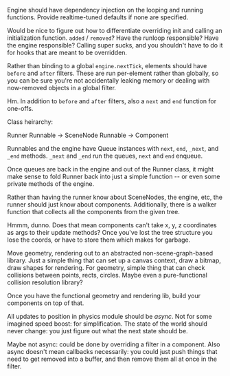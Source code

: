 Engine should have dependency injection on the looping and running functions.
Provide realtime-tuned defaults if none are specified.


Would be nice to figure out how to differentiate overriding init and calling an
initialization function. `added` / `removed`? Have the runloop responsible?
Have the engine responsible? Calling super sucks, and you shouldn't have to do
it for hooks that are meant to be overridden.


Rather than binding to a global `engine.nextTick`, elements should have
`before` and `after` filters. These are run per-element rather than globally,
so you can be sure you're not accidentally leaking memory or dealing with
now-removed objects in a global filter.

Hm. In addition to `before` and `after` filters, also a `next` and `end`
function for one-offs.


Class heirarchy:

Runner
Runnable -> SceneNode
Runnable -> Component


Runnables and the engine have Queue instances with `next`, `end`, `_next`, and
`_end` methods. `_next` and `_end` run the queues, `next` and `end` enqueue.


Once queues are back in the engine and out of the Runner class, it might make
sense to fold Runner back into just a simple function -- or even some private
methods of the engine.


Rather than having the runner know about SceneNodes, the engine, etc, the
runner should just know about components. Additionally, there is a walker
function that collects all the components from the given tree.

Hmmm, dunno. Does that mean components can't take x, y, z coordinates as args
to their update methods? Once you've lost the tree structure you lose the
coords, or have to store them which makes for garbage.


Move geometry, rendering out to an abstracted non-scene-graph-based library.
Just a simple thing that can set up a canvas context, draw a bitmap, draw
shapes for rendering. For geometry, simple thing that can check collisions
between points, rects, circles. Maybe even a pure-functional collision
resolution library?

Once you have the functional geometry and rendering lib, build your components
on top of that.


All updates to position in physics module should be *async*. Not for some
imagined speed boost: for simplification. The state of the world should never
change: you just figure out what the next state should be.


Maybe not async: could be done by overriding a filter in a component. Also
async doesn't mean callbacks necessarily: you could just push things that need
to get removed into a buffer, and then remove them all at once in the filter.


